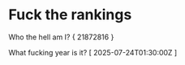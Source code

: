 # Fuck the rankings

Who the hell am I?
{ 21872816 }

What fucking year is it?
[ 2025-07-24T01:30:00Z ]
